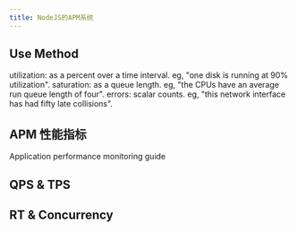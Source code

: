 ```yaml
---
title: NodeJS的APM系统
---
```


## Use Method

utilization: as a percent over a time interval. eg, "one disk is running at 90% utilization".
saturation: as a queue length. eg, "the CPUs have an average run queue length of four".
errors: scalar counts. eg, "this network interface has had fifty late collisions".

## APM 性能指标

Application performance monitoring guide

## QPS & TPS

## RT & Concurrency
